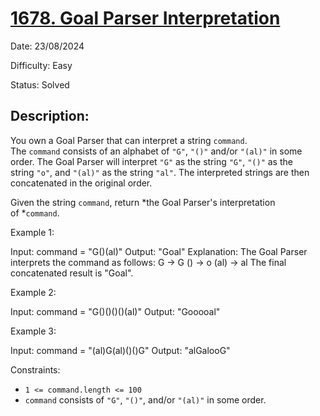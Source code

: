 # [1678\. Goal Parser Interpretation](https://leetcode.com/problems/goal-parser-interpretation/)

Date: 23/08/2024

Difficulty: Easy

Status: Solved

## Description:

You own a Goal Parser that can interpret a string `command`. The `command` consists of an alphabet of `"G"`, `"()"` and/or `"(al)"` in some order. The Goal Parser will interpret `"G"` as the string `"G"`, `"()"` as the string `"o"`, and `"(al)"` as the string `"al"`. The interpreted strings are then concatenated in the original order.

Given the string `command`, return *the Goal Parser's interpretation of *`command`.

Example 1:

Input: command = "G()(al)"
Output: "Goal"
Explanation: The Goal Parser interprets the command as follows:
G -> G
() -> o
(al) -> al
The final concatenated result is "Goal".

Example 2:

Input: command = "G()()()()(al)"
Output: "Gooooal"

Example 3:

Input: command = "(al)G(al)()()G"
Output: "alGalooG"

Constraints:

-   `1 <= command.length <= 100`
-   `command` consists of `"G"`, `"()"`, and/or `"(al)"` in some order.